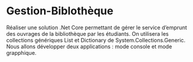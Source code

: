 # Gestion-Biblothèque
Réaliser une solution .Net Core permettant de gérer le service d’emprunt des ouvrages de la bibliothèque par les étudiants. On utilisera les collections génériques List et Dictionary de System.Collections.Generic. Nous allons développer deux applications : mode console et mode grapphique.
